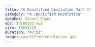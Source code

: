```yaml
---
title: "A Sanctified Resolution Part 1"
category: "A Sanctified Resolution"
speaker: Stuart Boyer
mp3: 20160103.mp3
size: 14938719
duration: "47:51"
image: sanctified-resolution.jpg
---
```

